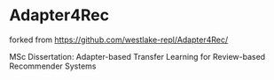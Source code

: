 
# Adapter4Rec

forked from https://github.com/westlake-repl/Adapter4Rec/

MSc Dissertation: Adapter-based Transfer Learning for Review-based Recommender Systems
